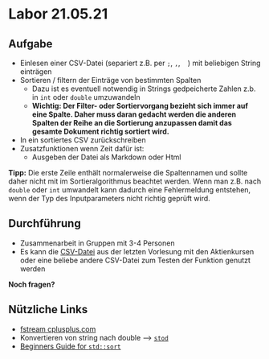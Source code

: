 # Labor 21.05.21

## Aufgabe
- Einlesen einer CSV-Datei (separiert z.B. per `;`, `,`, ` ` ) mit beliebigen String einträgen
- Sortieren / filtern der Einträge von bestimmten Spalten
  - Dazu ist es eventuell notwendig in Strings gedpeicherte Zahlen z.b. in `int` oder `double` umzuwandeln
  - **Wichtig: Der Filter- oder Sortiervorgang bezieht sich immer auf eine Spalte. Daher muss daran gedacht werden die anderen Spalten der Reihe an die Sortierung anzupassen damit das gesamte Dokument richtig sortiert wird.**
- In ein sortiertes CSV zurückschreiben
- Zusatzfunktionen wenn Zeit dafür ist:
  - Ausgeben der Datei als Markdown oder Html 


**Tipp:** Die erste Zeile enthält normalerweise die Spaltennamen und sollte daher nicht mit im Sortieralgorithmus beachtet werden. Wenn man z.B. nach `double` oder `int` umwandelt kann dadurch eine Fehlermeldung entstehen, wenn der Typ des Inputparameters nicht richtig geprüft wird.

## Durchführung
- Zusammenarbeit in Gruppen mit 3-4 Personen
- Es kann die [CSV-Datei](https://github.com/TEL20A/Informatik-2/blob/main/Vorlesungsmaterial/21-05-17/wkn_716460_historic.csv) aus der letzten Vorlesung mit den Aktienkursen oder eine beliebe andere CSV-Datei zum Testen der Funktion genutzt werden


**Noch fragen?**


## Nützliche Links

- [fstream cplusplus.com](https://www.cplusplus.com/reference/fstream/fstream/)
- Konvertieren von string nach double --> [`stod`](https://www.cplusplus.com/reference/string/stod/)
- [Beginners Guide for `std::sort`](https://www.cplusplus.com/articles/NhA0RXSz/)
